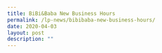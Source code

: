 ```yaml
---
title: BiBi&Baba New Business Hours
permalink: /lp-news/bibibaba-new-business-hours/
date: 2020-04-03
layout: post
description: ""
---
```

